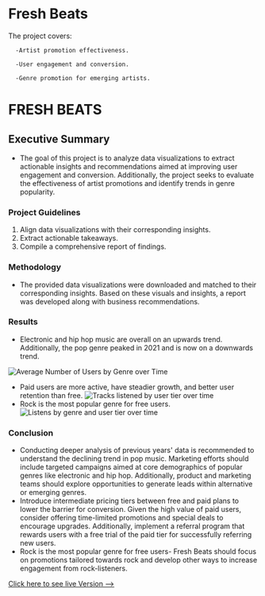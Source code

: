 # Fresh Beats									

  The project covers:
    
      -Artist promotion effectiveness.
      
      -User engagement and conversion.
      
      -Genre promotion for emerging artists.

# FRESH BEATS

## Executive Summary
* The goal of this project is to analyze data visualizations to extract actionable insights and recommendations aimed at improving user engagement and conversion. Additionally, the project seeks to evaluate the effectiveness of artist promotions and identify trends in genre popularity.

### Project Guidelines

1. Align data visualizations with their corresponding insights.
2. Extract actionable takeaways.
3. Compile a comprehensive report of findings.

### Methodology
* The provided data visualizations were downloaded and matched to their corresponding insights. Based on these visuals and insights, a report was developed along with business recommendations.

### Results
* Electronic and hip hop music are overall on an upwards trend. Additionally, the pop genre peaked in 2021 and is now on a downwards trend.

![Average Number of Users by Genre over Time](https://github.com/user-attachments/assets/a6d2ce14-3eb3-4b6d-b3b0-b478b0b27610)
  * Paid users are more active, have steadier growth, and better user retention than free.
![Tracks listened by user tier over time](https://github.com/user-attachments/assets/69d06d7a-2780-4b51-8ae8-a31648fdfe1b)
  * Rock is the most popular genre for free users.
![Listens by genre and user tier over time](https://github.com/user-attachments/assets/5cc146b3-cd6d-458b-b44e-7eb1eaa20630)

### Conclusion
* Conducting deeper analysis of previous years' data is recommended to understand the declining trend in pop music. Marketing efforts should include targeted campaigns aimed at core demographics of popular genres like electronic and hip hop. Additionally, product and marketing teams should explore opportunities to generate leads within alternative or emerging genres.
* Introduce intermediate pricing tiers between free and paid plans to lower the barrier for conversion. Given the high value of paid users, consider offering time-limited promotions and special deals to encourage upgrades. Additionally, implement a referral program that rewards users with a free trial of the paid tier for successfully referring new users.
* Rock is the most popular genre for free users- Fresh Beats should focus on promotions tailored towards rock and develop other ways to increase engagement from rock-listeners.

[Click here to see live Version --> ](https://docs.google.com/document/d/1noi-NNBD8jJ4M_flBCDuF5tO62AReaqBU5RBNbu7FHE/edit?tab=t.0)
